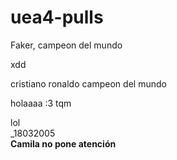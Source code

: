 # uea4-pulls












Faker, campeon del mundo  






xdd  

cristiano ronaldo campeon del mundo  

holaaaa :3 tqm  









lol  
_18032005  
**Camila no pone atención**
